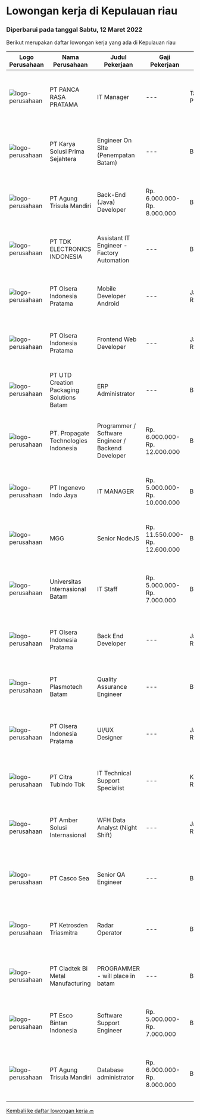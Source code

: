 
  # Lowongan kerja di Kepulauan riau

  ### Diperbarui pada tanggal Sabtu, 12 Maret 2022

  Berikut merupakan daftar lowongan kerja yang ada di Kepulauan riau

  |Logo Perusahaan | Nama Perusahaan | Judul Pekerjaan | Gaji Pekerjaan | Lokasi | Deskripsi | Tanggal diunggah | Pranala |
  | -------------- | --------------- | --------------- | --------- | --------- | -------------- | ------- | ----------- |
  |![logo-perusahaan](https://image-service-cdn.seek.com.au/d10b2bb65a28093dda9513e9ebfa7d00e8ffa266/ee4dce1061f3f616224767ad58cb2fc751b8d2dc)|PT PANCA RASA PRATAMA|IT Manager|---|Tanjung Pinang|Memiliki pengalaman di bidang IT minimal 2 tahun Bersedia ditempatkan di Tanjung Pinang / Batam, Kepulauan Riau Mampu bekerja di bawah tekanan  Bisa...|Kamis, 10 Maret 2022|https://www.jobstreet.co.id/id/job/it-manager-3816802?token=0~2a60296a-bc81-4e13-bfc6-a09c5cd2b583&sectionRank=1&jobId=jobstreet-id-job-3816802|
|![logo-perusahaan](https://image-service-cdn.seek.com.au/bb0f2c313297f2db3d497466b95d7da85644edc0/ee4dce1061f3f616224767ad58cb2fc751b8d2dc)|PT Karya Solusi Prima Sejahtera|Engineer On SIte (Penempatan Batam)|---|Batam|Kualifikasi : Pendidikan minimal D3/S1 Teknik Informatika/Teknik Telekomunikasi Memiliki pengalaman pekerjaan di bidang yang sama minimal 1 tahun...|Jumat, 11 Maret 2022|https://www.jobstreet.co.id/id/job/engineer-on-site-penempatan-batam-3817812?token=0~2a60296a-bc81-4e13-bfc6-a09c5cd2b583&sectionRank=2&jobId=jobstreet-id-job-3817812|
|![logo-perusahaan](https://image-service-cdn.seek.com.au/6306e67940498d3926db1dc3b6d5982a669ee958/ee4dce1061f3f616224767ad58cb2fc751b8d2dc)|PT Agung Trisula Mandiri|Back-End (Java) Developer|Rp. 6.000.000-Rp. 8.000.000|Batam|Job-desc summary: Analyze product owners requirements Take part in architectural development activities/discussion Develop applications for backend...|Kamis, 10 Maret 2022|https://www.jobstreet.co.id/id/job/back-end-java-developer-3804710?token=0~2a60296a-bc81-4e13-bfc6-a09c5cd2b583&sectionRank=3&jobId=jobstreet-id-job-3804710|
|![logo-perusahaan](https://image-service-cdn.seek.com.au/abf296bd91f8d6875073b1d919f8980bdd50bf3a/ee4dce1061f3f616224767ad58cb2fc751b8d2dc)|PT TDK ELECTRONICS INDONESIA|Assistant IT Engineer - Factory Automation|---|Batam|Tasks and responsibilities Operation Ensuring the availability and reliability of Factory Automation System. Ensuring the availability of spare parts...|Senin, 07 Maret 2022|https://www.jobstreet.co.id/id/job/assistant-it-engineer-factory-automation-3811477?token=0~2a60296a-bc81-4e13-bfc6-a09c5cd2b583&sectionRank=4&jobId=jobstreet-id-job-3811477|
|![logo-perusahaan](https://image-service-cdn.seek.com.au/90e9bb2e5bcac40b68d491aafb34203d371349a1/ee4dce1061f3f616224767ad58cb2fc751b8d2dc)|PT Olsera Indonesia Pratama|Mobile Developer Android|---|Jakarta Raya|Responsibilities: Development in an AGILE environment Create good product with accessibility and security compliance Create good product with...|Jumat, 11 Maret 2022|https://www.jobstreet.co.id/id/job/mobile-developer-android-3806643?token=0~2a60296a-bc81-4e13-bfc6-a09c5cd2b583&sectionRank=5&jobId=jobstreet-id-job-3806643|
|![logo-perusahaan](https://image-service-cdn.seek.com.au/90e9bb2e5bcac40b68d491aafb34203d371349a1/ee4dce1061f3f616224767ad58cb2fc751b8d2dc)|PT Olsera Indonesia Pratama|Frontend Web Developer|---|Jakarta Raya|Responsibilities: Development in an AGILE environment Create good product with accessibility and security compliance Create good product with...|Rabu, 09 Maret 2022|https://www.jobstreet.co.id/id/job/frontend-web-developer-3798955?token=0~2a60296a-bc81-4e13-bfc6-a09c5cd2b583&sectionRank=6&jobId=jobstreet-id-job-3798955|
|![logo-perusahaan](https://image-service-cdn.seek.com.au/14985e79502eb581eee01a7835679effc85be21a/ee4dce1061f3f616224767ad58cb2fc751b8d2dc)|PT UTD Creation Packaging Solutions Batam|ERP Administrator|---|Batam|Maintain and updated ERP System , Monitoring ERP system’s transactions support all the users related to ERP MInimum 1 year experience handling ERP...|Senin, 07 Maret 2022|https://www.jobstreet.co.id/id/job/erp-administrator-3811544?token=0~2a60296a-bc81-4e13-bfc6-a09c5cd2b583&sectionRank=7&jobId=jobstreet-id-job-3811544|
|![logo-perusahaan](https://i.ibb.co/sqvTCh9/112815900-stock-vector-no-image-available-icon-flat-vector.webp)|PT. Propagate Technologies Indonesia|Programmer / Software Engineer / Backend Developer|Rp. 6.000.000-Rp. 12.000.000|Batam|— Candidate must possess at least Diploma or Bachelor's Degree in Computer Science/Information Technology or equivalent.— At least 1 year of working...|Senin, 07 Maret 2022|https://www.jobstreet.co.id/id/job/programmer-software-engineer-backend-developer-3810215?token=0~2a60296a-bc81-4e13-bfc6-a09c5cd2b583&sectionRank=8&jobId=jobstreet-id-job-3810215|
|![logo-perusahaan](https://image-service-cdn.seek.com.au/cfe4ef4a9e217c3d2abf7ef62dc99ee697cd466b/ee4dce1061f3f616224767ad58cb2fc751b8d2dc)|PT Ingenevo Indo Jaya|IT MANAGER|Rp. 5.000.000-Rp. 10.000.000|Batam|JOB DESCRIPTION :  Subject matter expert of Indocad’s ICT environment including but not limited to: Windows Server 2012/2016, AD, Hyper-V environment...|Sabtu, 05 Maret 2022|https://www.jobstreet.co.id/id/job/it-manager-3809627?token=0~2a60296a-bc81-4e13-bfc6-a09c5cd2b583&sectionRank=9&jobId=jobstreet-id-job-3809627|
|![logo-perusahaan](https://i.ibb.co/sqvTCh9/112815900-stock-vector-no-image-available-icon-flat-vector.webp)|MGG|Senior NodeJS|Rp. 11.550.000-Rp. 12.600.000|Batam|We are hiring!Senior NodeJs Developer to be located at Jakarta.- working remotely from Jakarta- working hours and benefits per company policyKey...|Kamis, 10 Maret 2022|https://www.jobstreet.co.id/id/job/senior-nodejs-3815798?token=0~2a60296a-bc81-4e13-bfc6-a09c5cd2b583&sectionRank=10&jobId=jobstreet-id-job-3815798|
|![logo-perusahaan](https://image-service-cdn.seek.com.au/8c68530db41f0291e97ffb8b20ffd458b46dcf8f/ee4dce1061f3f616224767ad58cb2fc751b8d2dc)|Universitas Internasional Batam|IT Staff|Rp. 5.000.000-Rp. 7.000.000|Batam|Mobile Programmer Melakukan pengembangan mobile apps dengan menggunakan Framework Flutter Melakukan pengembangan Material Design yang User Friendly...|Jumat, 04 Maret 2022|https://www.jobstreet.co.id/id/job/it-staff-3808450?token=0~2a60296a-bc81-4e13-bfc6-a09c5cd2b583&sectionRank=11&jobId=jobstreet-id-job-3808450|
|![logo-perusahaan](https://image-service-cdn.seek.com.au/90e9bb2e5bcac40b68d491aafb34203d371349a1/ee4dce1061f3f616224767ad58cb2fc751b8d2dc)|PT Olsera Indonesia Pratama|Back End Developer|---|Jakarta Raya|Responsibilities: Development in an AGILE environment Create good product with accessibility and security compliance Create good product with...|Kamis, 03 Maret 2022|https://www.jobstreet.co.id/id/job/back-end-developer-3799746?token=0~2a60296a-bc81-4e13-bfc6-a09c5cd2b583&sectionRank=12&jobId=jobstreet-id-job-3799746|
|![logo-perusahaan](https://image-service-cdn.seek.com.au/98a300836352a936d4e37aa50aea0d01c96e16e0/ee4dce1061f3f616224767ad58cb2fc751b8d2dc)|PT Plasmotech Batam|Quality Assurance Engineer|---|Batam|Duties &amp; Responsibilities:·        Oversee overall quality aspect of the company.·        Ensure quality management system are complying (ISO...|Kamis, 03 Maret 2022|https://www.jobstreet.co.id/id/job/quality-assurance-engineer-3807727?token=0~2a60296a-bc81-4e13-bfc6-a09c5cd2b583&sectionRank=13&jobId=jobstreet-id-job-3807727|
|![logo-perusahaan](https://image-service-cdn.seek.com.au/90e9bb2e5bcac40b68d491aafb34203d371349a1/ee4dce1061f3f616224767ad58cb2fc751b8d2dc)|PT Olsera Indonesia Pratama|UI/UX Designer|---|Jakarta Raya|JOB DESCRIPTION We are looking for a UI/UX Designer to turn our ideas into business goals. The incumbent is instrumental to address our customers’...|Rabu, 02 Maret 2022|https://www.jobstreet.co.id/id/job/ui-ux-designer-3806638?token=0~2a60296a-bc81-4e13-bfc6-a09c5cd2b583&sectionRank=14&jobId=jobstreet-id-job-3806638|
|![logo-perusahaan](https://image-service-cdn.seek.com.au/ae5d7627751fc9d00747acdff063a786f6d09c5f/ee4dce1061f3f616224767ad58cb2fc751b8d2dc)|PT Citra Tubindo Tbk|IT Technical Support Specialist|---|Kepulauan Riau|JOB DESCRIPTION Ensure the availability &amp; reliability of computers, servers, and other IT peripherals. Perform troubleshooting to diagnose and...|Rabu, 23 Februari 2022|https://www.jobstreet.co.id/id/job/it-technical-support-specialist-3800279?token=0~2a60296a-bc81-4e13-bfc6-a09c5cd2b583&sectionRank=15&jobId=jobstreet-id-job-3800279|
|![logo-perusahaan](https://i.ibb.co/sqvTCh9/112815900-stock-vector-no-image-available-icon-flat-vector.webp)|PT Amber Solusi Internasional|WFH Data Analyst (Night Shift)|---|Jakarta Raya|Working hour starting 8 PM - 5 AM WIB (starts in evening)Will be supporting USA based companyWorking days and national holidays are following USA...|Jumat, 25 Februari 2022|https://www.jobstreet.co.id/id/job/wfh-data-analyst-night-shift-3802784?token=0~2a60296a-bc81-4e13-bfc6-a09c5cd2b583&sectionRank=16&jobId=jobstreet-id-job-3802784|
|![logo-perusahaan](https://image-service-cdn.seek.com.au/8b5701165dfc59c0081e6f6dfd853b541f2850a0/ee4dce1061f3f616224767ad58cb2fc751b8d2dc)|PT Casco Sea|Senior QA Engineer|---|Batam|POSITION SUMMARY:Responsible for working in a group environment in supports the manufacturing operations by providing QC technical support in...|Senin, 21 Februari 2022|https://www.jobstreet.co.id/id/job/senior-qa-engineer-3798248?token=0~2a60296a-bc81-4e13-bfc6-a09c5cd2b583&sectionRank=17&jobId=jobstreet-id-job-3798248|
|![logo-perusahaan](https://image-service-cdn.seek.com.au/c6ffa5edc62c5e84c146cb3d55132fad595f8cd0/ee4dce1061f3f616224767ad58cb2fc751b8d2dc)|PT Ketrosden Triasmitra|Radar Operator|---|Batam|Provide 24 hour Submarine Cable surveillance and alarm condition utilizing by network monitoring and surveillance system Responsible for basic...|Rabu, 16 Februari 2022|https://www.jobstreet.co.id/id/job/radar-operator-3793452?token=0~2a60296a-bc81-4e13-bfc6-a09c5cd2b583&sectionRank=18&jobId=jobstreet-id-job-3793452|
|![logo-perusahaan](https://image-service-cdn.seek.com.au/6ae8e1daef3d2d4e28786ab1f211e002805109dc/ee4dce1061f3f616224767ad58cb2fc751b8d2dc)|PT Cladtek Bi Metal Manufacturing|PROGRAMMER - will place in batam|---|Batam|Bachelor Degree in Computer Science/Computer Engineering/Information Technology Fresh Graduate are encourage to apply 1-2 years experience of...|Kamis, 17 Februari 2022|https://www.jobstreet.co.id/id/job/programmer-will-place-in-batam-3794688?token=0~2a60296a-bc81-4e13-bfc6-a09c5cd2b583&sectionRank=19&jobId=jobstreet-id-job-3794688|
|![logo-perusahaan](https://image-service-cdn.seek.com.au/d7d3be70a701514214ce2eb78cd153e22cc97501/ee4dce1061f3f616224767ad58cb2fc751b8d2dc)|PT Esco Bintan Indonesia|Software Support Engineer|Rp. 5.000.000-Rp. 7.000.000|Bintan|The candidate will be a member of the inhouse IT team that manages and supports Enterprise Software System and SaaS.His/her responsibilities includes...|Senin, 14 Februari 2022|https://www.jobstreet.co.id/id/job/software-support-engineer-3790140?token=0~2a60296a-bc81-4e13-bfc6-a09c5cd2b583&sectionRank=20&jobId=jobstreet-id-job-3790140|
|![logo-perusahaan](https://image-service-cdn.seek.com.au/6306e67940498d3926db1dc3b6d5982a669ee958/ee4dce1061f3f616224767ad58cb2fc751b8d2dc)|PT Agung Trisula Mandiri|Database administrator|Rp. 6.000.000-Rp. 8.000.000|Batam|Requirement : At least 2 years of experience as a database engineer Strong proficiency in Postgre, MySQL, and Couchbase (Experience with Couchbase...|Jumat, 11 Februari 2022|https://www.jobstreet.co.id/id/job/database-administrator-3787455?token=0~2a60296a-bc81-4e13-bfc6-a09c5cd2b583&sectionRank=21&jobId=jobstreet-id-job-3787455|


  [Kembali ke daftar lowongan kerja 🔙](../README.md#daftar-lowongan-kerja)
  
